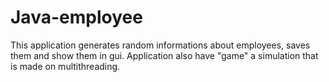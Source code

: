 # Java-employee
This application generates random informations about employees, saves them and show them in gui.
Application also have "game" a simulation that is made on multithreading.

